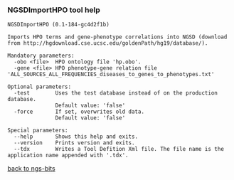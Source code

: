 ### NGSDImportHPO tool help
	NGSDImportHPO (0.1-184-gc4d2f1b)
	
	Imports HPO terms and gene-phenotype correlations into NGSD (download from http://hgdownload.cse.ucsc.edu/goldenPath/hg19/database/).
	
	Mandatory parameters:
	  -obo <file>  HPO ontology file 'hp.obo'.
	  -gene <file> HPO phenotype-gene relation file 'ALL_SOURCES_ALL_FREQUENCIES_diseases_to_genes_to_phenotypes.txt'
	
	Optional parameters:
	  -test        Uses the test database instead of on the production database.
	               Default value: 'false'
	  -force       If set, overwrites old data.
	               Default value: 'false'
	
	Special parameters:
	  --help       Shows this help and exits.
	  --version    Prints version and exits.
	  --tdx        Writes a Tool Defition Xml file. The file name is the application name appended with '.tdx'.
	
[back to ngs-bits](https://github.com/marc-sturm/ngs-bits)